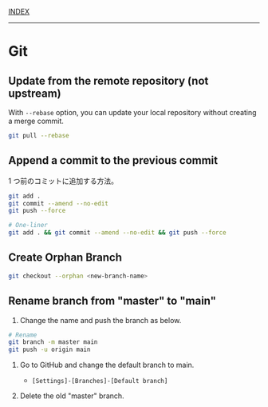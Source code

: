 [INDEX](../)

---

# Git

## Update from the remote repository (not upstream)

With `--rebase` option, you can update your local repository without creating a merge commit.

```bash
git pull --rebase
```

## Append a commit to the previous commit

1 つ前のコミットに追加する方法。

```bash
git add .
git commit --amend --no-edit
git push --force
```

```bash
# One-liner
git add . && git commit --amend --no-edit && git push --force
```

## Create Orphan Branch

```bash
git checkout --orphan <new-branch-name>
```

## Rename branch from "master" to "main"

1. Change the name and push the branch as below.

  ```bash
  # Rename
  git branch -m master main
  git push -u origin main
  ```

1. Go to GitHub and change the default branch to main.

    * `[Settings]-[Branches]-[Default branch]`

1. Delete the old "master" branch.
